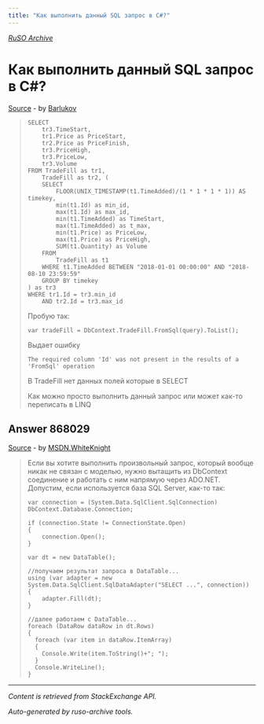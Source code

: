 ```yaml
---
title: "Как выполнить данный SQL запрос в C#?"
---
```

<p><i><a href="https://github.com/MSDN-WhiteKnight/ruso-archive/">RuSO Archive</a></i></p>
<h1>Как выполнить данный SQL запрос в C#?</h1>
<p><a href="https://ru.stackoverflow.com/questions/867233/%d0%9a%d0%b0%d0%ba-%d0%b2%d1%8b%d0%bf%d0%be%d0%bb%d0%bd%d0%b8%d1%82%d1%8c-%d0%b4%d0%b0%d0%bd%d0%bd%d1%8b%d0%b9-sql-%d0%b7%d0%b0%d0%bf%d1%80%d0%be%d1%81-%d0%b2-c">Source</a> - by <a href="https://ru.stackoverflow.com/users/241850/barlukov">Barlukov</a></p>
<blockquote>
<pre><code>SELECT 
    tr3.TimeStart, 
    tr1.Price as PriceStart, 
    tr2.Price as PriceFinish, 
    tr3.PriceHigh, 
    tr3.PriceLow,
    tr3.Volume 
FROM TradeFill as tr1, 
    TradeFill as tr2, (
    SELECT 
        FLOOR(UNIX_TIMESTAMP(t1.TimeAdded)/(1 * 1 * 1 * 1)) AS timekey, 
        min(t1.Id) as min_id,
        max(t1.Id) as max_id,
        min(t1.TimeAdded) as TimeStart, 
        max(t1.TimeAdded) as t_max,
        min(t1.Price) as PriceLow, 
        max(t1.Price) as PriceHigh,
        SUM(t1.Quantity) as Volume
    FROM 
        TradeFill as t1
    WHERE t1.TimeAdded BETWEEN "2018-01-01 00:00:00" AND "2018-08-10 23:59:59"
    GROUP BY timekey
) as tr3
WHERE tr1.Id = tr3.min_id 
    AND tr2.Id = tr3.max_id
</code></pre>

<p>Пробую так: </p>

<pre><code>var tradeFill = DbContext.TradeFill.FromSql(query).ToList();
</code></pre>

<p>Выдает ошибку </p>

<pre><code>The required column 'Id' was not present in the results of a 'FromSql' operation
</code></pre>

<p>В TradeFill нет данных полей которые в SELECT</p>

<p>Как можно просто выполнить данный запрос или может как-то переписать в LINQ</p>

</blockquote>
<h2>Answer 868029</h2>
<p><a href="https://ru.stackoverflow.com/a/868029/">Source</a> - by <a href="https://ru.stackoverflow.com/users/240512/msdn-whiteknight">MSDN.WhiteKnight</a></p>
<blockquote>
<p>Если вы хотите выполнить произвольный запрос, который вообще никак не связан с моделью, нужно вытащить из DbContext соединение и работать с ним напрямую через ADO.NET. Допустим, если используется база SQL Server, как-то так:</p>

<pre><code>var connection = (System.Data.SqlClient.SqlConnection) DbContext.Database.Connection;

if (connection.State != ConnectionState.Open)
{
    connection.Open();
}

var dt = new DataTable();

//получаем результат запроса в DataTable...
using (var adapter = new System.Data.SqlClient.SqlDataAdapter("SELECT ...", connection))
{
    adapter.Fill(dt);
}

//далее работаем с DataTable...
foreach (DataRow dataRow in dt.Rows)
{
  foreach (var item in dataRow.ItemArray)
  {
    Console.Write(item.ToString()+"; ");
  }
  Console.WriteLine();
}
</code></pre>

</blockquote>
<hr/>
<p><i>Content is retrieved from StackExchange API. </i></p>
<p><i>Auto-generated by ruso-archive tools. </i></p>
